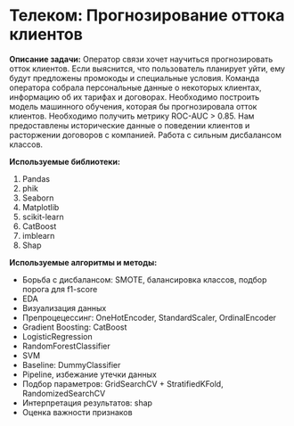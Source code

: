 
# Телеком: Прогнозирование оттока клиентов

**Описание задачи:** Оператор связи хочет научиться прогнозировать отток клиентов. Если выяснится, что пользователь планирует уйти, ему будут предложены промокоды и специальные условия. Команда оператора собрала персональные данные о некоторых клиентах, информацию об их тарифах и договорах. Необходимо построить модель машинного обучения, которая бы прогнозировала отток клиентов. Необходимо получить метрику ROC-AUC > 0.85. Нам предоставлены исторические данные о поведении клиентов и расторжении договоров с компанией. Работа с сильным дисбалансом классов.

**Используемые библиотеки:** 
1. Pandas
2. phik
3. Seaborn
4. Matplotlib
5. scikit-learn
6. CatBoost
7. imblearn
8. Shap

**Используемые алгоритмы и методы:**
* Борьба с дисбалансом: SMOTE, балансировка классов, подбор порога для f1-score
* EDA
* Визуализация данных
* Препроцецессинг: OneHotEncoder, StandardScaler, OrdinalEncoder
* Gradient Boosting: CatBoost
* LogisticRegression
* RandomForestClassifier
* SVM
* Baseline: DummyClassifier
* Pipeline, избежание утечки данных
* Подбор параметров: GridSearchCV + StratifiedKFold, RandomizedSearchCV
* Интерпретация результатов: shap
* Оценка важности признаков

